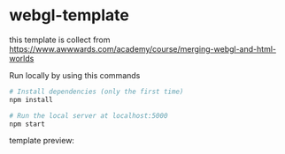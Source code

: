 # webgl-template
this template is collect from https://www.awwwards.com/academy/course/merging-webgl-and-html-worlds


Run locally by using this commands

```bash
# Install dependencies (only the first time)
npm install

# Run the local server at localhost:5000
npm start

```


template preview:
